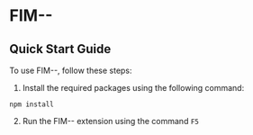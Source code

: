 # FIM--

## Quick Start Guide

To use FIM--, follow these steps:

1. Install the required packages using the following command:

```
npm install
```

2. Run the FIM-- extension using the command `F5`
